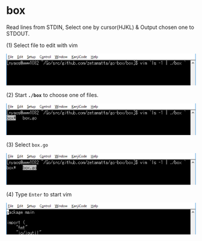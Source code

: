 box
===

Read lines from STDIN, Select one by cursor(HJKL) & Output chosen one to STDOUT.

(1) Select file to edit with vim

<img src="box1.png" />

(2) Start **`./box`** to choose one of files.

<img src="box2.png" />

(3) Select `box.go`

<img src="box3.png" />

(4) Type `Enter` to start vim

<img src="box4.png" />
